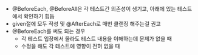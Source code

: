 
- @BeforeEach, @BeforeAll은 각 테스트간 의존성이 생기고, 아래에 있는 테스트에서 확인하기 힘듬
- given절에 모두 작성 및 @AfterEach로 매번 클랜징 해주는걸 권고
- @BeforeEach를 써도 되는 경우
	- 각 테스트 입장에서 몰라도 테스트 내용을 이해하는데 문제가 없을 때
	- 수정을 해도 각 테스트에 영향이 전혀 없을 때